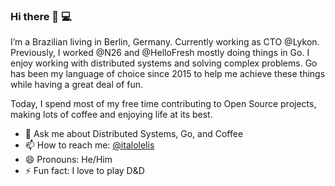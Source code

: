 ### Hi there 👋 💻

I’m a Brazilian living in Berlin, Germany. Currently working as CTO @Lykon. Previously, I worked @N26 and @HelloFresh mostly doing things in Go. I enjoy working with distributed systems and solving complex problems. Go has been my language of choice since 2015 to help me achieve these things while having a great deal of fun. 

Today, I spend most of my free time contributing to Open Source projects, making lots of coffee and enjoying life at its best.

- 💬 Ask me about Distributed Systems, Go, and Coffee
- 📫 How to reach me: [@italolelis](https://twitter.com/italolelis)
- 😄 Pronouns: He/Him
- ⚡ Fun fact: I love to play D&D
